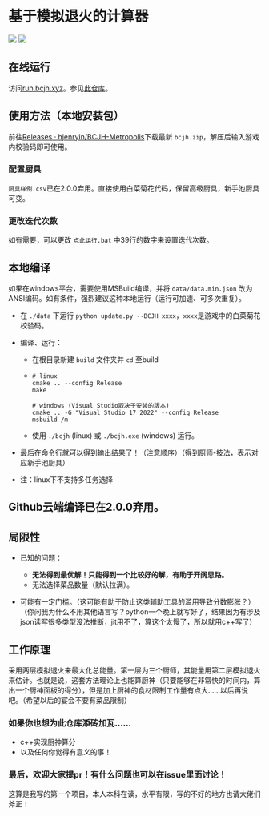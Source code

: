 # 基于模拟退火的计算器

![](https://img.shields.io/github/downloads/hjenryin/BCJH-Metropolis/total)
![](https://img.shields.io/github/stars/hjenryin/BCJH-Metropolis)

## 在线运行

访问[run.bcjh.xyz](run.bcjh.xyz)。参见[此仓库](https://github.com/yuwenxifan/BCJH-Metropolis-html)。

## 使用方法（本地安装包）

前往[Releases · hjenryin/BCJH-Metropolis](https://github.com/hjenryin/BCJH-Metropolis/releases)下载最新 `bcjh.zip`，解压后输入游戏内校验码即可使用。

### 配置厨具

 `厨具样例.csv`已在2.0.0弃用。直接使用白菜菊花代码，保留高级厨具，新手池厨具可变。

### 更改迭代次数

如有需要，可以更改 `点此运行.bat` 中39行的数字来设置迭代次数。

## 本地编译

如果在windows平台，需要使用MSBuild编译，并将 `data/data.min.json` 改为ANSI编码。如有条件，强烈建议这种本地运行（运行可加速、可多次重复）。

- 在 `./data` 下运行 `python update.py --BCJH xxxx`，`xxxx`是游戏中的白菜菊花校验码。
- 编译、运行：

  - 在根目录新建 `build` 文件夹并 `cd` 至build
  - ```
    # linux
    cmake .. --config Release 
    make

    # windows (Visual Studio取决于安装的版本)
    cmake .. -G "Visual Studio 17 2022" --config Release
    msbuild /m
    ```
  - 使用 `./bcjh` (linux) 或 `./bcjh.exe` (windows) 运行。
- 最后在命令行就可以得到输出结果了！（注意顺序）（得到厨师-技法，表示对应新手池厨具）
- 注：linux下不支持多任务选择

## Github云端编译已在2.0.0弃用。

## 局限性

- 已知的问题：

  - **无法得到最优解！只能得到一个比较好的解，有助于开阔思路。**
  - 无法选择菜品数量（默认拉满）。
- 可能有一定门槛。（这可能有助于防止这类辅助工具的滥用导致分数膨胀？）（你问我为什么不用其他语言写？python一个晚上就写好了，结果因为有涉及json读写很多类型没法推断，jit用不了，算这个太慢了，所以就用c++写了）

## 工作原理

采用两层模拟退火来最大化总能量。第一层为三个厨师，其能量用第二层模拟退火来估计。也就是说，这套方法理论上也能算厨神（只要能够在非常快的时间内，算出一个厨神面板的得分），但是加上厨神的食材限制工作量有点大……以后再说吧。（希望以后的宴会不要有菜品限制）

### 如果你也想为此仓库添砖加瓦……

- c++实现厨神算分
- 以及任何你觉得有意义的事！

### 最后，欢迎大家提pr！有什么问题也可以在issue里面讨论！

这算是我写的第一个项目，本人本科在读，水平有限，写的不好的地方也请大佬们斧正！
